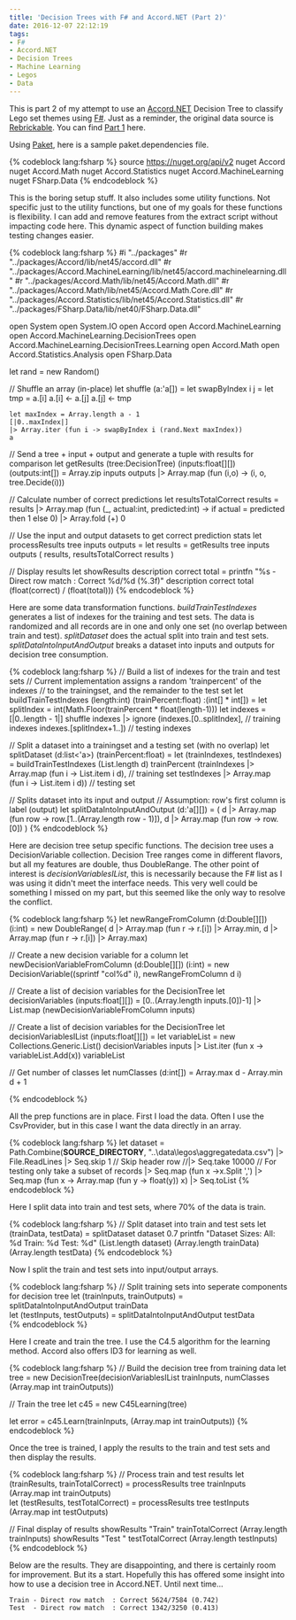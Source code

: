 ```yaml
---
title: 'Decision Trees with F# and Accord.NET (Part 2)'
date: 2016-12-07 22:12:19
tags:
- F#
- Accord.NET
- Decision Trees
- Machine Learning
- Legos
- Data
---
```


This is part 2 of my attempt to use an [Accord.NET](http://accord-framework.net/) Decision Tree to classify Lego set themes using [F#](http://fsharp.org/).  Just as a reminder, the original data source is [Rebrickable](http://rebrickable.com/downloads).  You can find [Part 1](/2016/12/05/Decision-Trees-with-F-and-Accord-NET-Part-1) here.

Using [Paket](https://github.com/fsprojects/Paket), here is a sample paket.dependencies file.


{% codeblock lang:fsharp %}
source https://nuget.org/api/v2
nuget Accord
nuget Accord.Math
nuget Accord.Statistics
nuget Accord.MachineLearning
nuget FSharp.Data
{% endcodeblock %}

This is the boring setup stuff.  It also includes some utility functions.  Not specific just to the utility functions, but one of my goals for these functions is flexibility.  I can add and remove features from the extract script without impacting code here.  This dynamic aspect of function building makes testing changes easier.

{% codeblock lang:fsharp %}
#i "../packages"
#r "../packages/Accord/lib/net45/accord.dll"
#r "../packages/Accord.MachineLearning/lib/net45/accord.machinelearning.dll"
#r "../packages/Accord.Math/lib/net45/Accord.Math.dll"
#r "../packages/Accord.Math/lib/net45/Accord.Math.Core.dll"
#r "../packages/Accord.Statistics/lib/net45/Accord.Statistics.dll"
#r "../packages/FSharp.Data/lib/net40/FSharp.Data.dll"

open System
open System.IO
open Accord
open Accord.MachineLearning
open Accord.MachineLearning.DecisionTrees
open Accord.MachineLearning.DecisionTrees.Learning
open Accord.Math
open Accord.Statistics.Analysis
open FSharp.Data

let rand = new Random()

// Shuffle an array (in-place)
let shuffle (a:'a[]) =
    let swapByIndex i j =
        let tmp = a.[i]
        a.[i] <- a.[j]
        a.[j] <- tmp
    
    let maxIndex = Array.length a - 1
    [|0..maxIndex|] 
    |> Array.iter (fun i -> swapByIndex i (rand.Next maxIndex))
    a

// Send a tree + input + output and generate a tuple with results for comparison
let getResults (tree:DecisionTree) (inputs:float[][]) (outputs:int[]) =
    Array.zip inputs outputs
    |> Array.map (fun (i,o) -> (i, o, tree.Decide(i)))


// Calculate number of correct predictions
let resultsTotalCorrect results = 
    results
    |> Array.map (fun (_, actual:int, predicted:int) -> 
        if actual = predicted then 1 else 0)
    |> Array.fold (+) 0


// Use the input and output datasets to get correct prediction stats
let processResults tree inputs outputs = 
    let results = getResults tree inputs outputs
    (
        results, 
        resultsTotalCorrect results
    )

// Display results
let showResults description correct total =
    printfn "%s - Direct row match  : Correct %d/%d (%.3f)" description correct total (float(correct) / (float(total)))
{% endcodeblock %}

Here are some data transformation functions. *buildTrainTestIndexes* generates a list of indexes for the training and test sets.  The data is randomized and all records are in one and only one set (no overlap between train and test).  *splitDataset* does the actual split into train and test sets.  *splitDataIntoInputAndOutput* breaks a dataset into inputs and outputs for decision tree consumption.

{% codeblock lang:fsharp %}
// Build a list of indexes for the train and test sets
// Current implementation assigns a random 'trainpercent' of the indexes
// to the trainingset, and the remainder to the test set
let buildTrainTestIndexes (length:int) (trainPercent:float) :(int[] * int[]) = 
    let splitIndex = int(Math.Floor(trainPercent * float(length-1)))
    let indexes = [|0..length - 1|]
    shuffle indexes |> ignore
    (indexes.[0..splitIndex],  // training indexes
     indexes.[splitIndex+1..])  // testing indexes


// Split a dataset into a trainingset and a testing set (with no overlap)
let splitDataset (d:list<'a>) (trainPercent:float) =
    let (trainIndexes, testIndexes) = buildTrainTestIndexes (List.length d) trainPercent
    (trainIndexes |> Array.map (fun i -> List.item i d),  // training set
     testIndexes  |> Array.map (fun i -> List.item i d))  // testing set


// Splits dataset into its input and output 
// Assumption: row's first column is label (output)
let splitDataIntoInputAndOutput (d:'a[][]) = 
    (
        d
        |> Array.map (fun row -> row.[1..(Array.length row - 1)]),
        d
        |> Array.map (fun row -> row.[0])
    )
{% endcodeblock %}

Here are decision tree setup specific functions.  The decision tree uses a DecisionVariable collection. Decision Tree ranges come in different flavors, but all my features are double, thus DoubleRange.  The other point of interest is *decisionVariablesIList*, this is necessarily because the F# list as I was using it didn't meet the interface needs.  This very well could be something I missed on my part, but this seemed like the only way to resolve the conflict.

{% codeblock lang:fsharp %}
let newRangeFromColumn (d:Double[][]) (i:int) = 
    new DoubleRange(
        d |> Array.map (fun r -> r.[i]) |> Array.min,
        d |> Array.map (fun r -> r.[i]) |> Array.max)

// Create a new decision variable for a column
let newDecisionVariableFromColumn (d:Double[][]) (i:int) =
    new DecisionVariable((sprintf "col%d" i), newRangeFromColumn d i)

// Create a list of decision variables for the DecisionTree
let decisionVariables (inputs:float[][]) = 
    [0..(Array.length inputs.[0])-1] 
    |> List.map (newDecisionVariableFromColumn inputs)

// Create a list of decision variables for the DecisionTree
let decisionVariablesIList (inputs:float[][]) = 
    let variableList = new Collections.Generic.List<DecisionVariable>()
    decisionVariables inputs |> List.iter (fun x -> variableList.Add(x))
    variableList

// Get number of classes 
let numClasses (d:int[]) = Array.max d - Array.min d + 1

{% endcodeblock %}

All the prep functions are in place.  First I load the data.  Often I use the CsvProvider, but in this case I want the data directly in an array.

{% codeblock lang:fsharp %}
let dataset = 
    Path.Combine(__SOURCE_DIRECTORY__, "..\\data\\legos\\aggregatedata.csv")
    |> File.ReadLines
    |> Seq.skip 1 // Skip header row
    //|> Seq.take 10000 // For testing only take a subset of records
    |> Seq.map (fun x ->x.Split ',')
    |> Seq.map (fun x -> Array.map (fun y -> float(y)) x)
    |> Seq.toList
{% endcodeblock %}

Here I split data into train and test sets, where 70% of the data is train.

{% codeblock lang:fsharp %}
// Split dataset into train and test sets 
let (trainData, testData) = splitDataset dataset 0.7
printfn "Dataset Sizes: All: %d Train: %d Test: %d" (List.length dataset) (Array.length trainData) (Array.length testData)
{% endcodeblock %}

Now I split the train and test sets into input/output arrays.

{% codeblock lang:fsharp %}
// Split training sets into seperate components for decision tree
let (trainInputs, trainOutputs) = splitDataIntoInputAndOutput trainData    
let (testInputs, testOutputs) = splitDataIntoInputAndOutput testData    
{% endcodeblock %}

Here I create and train the tree.  I use the C4.5 algorithm for the learning method.  Accord also offers ID3 for learning as well.

{% codeblock lang:fsharp %}
// Build the decision tree from training data
let tree = new DecisionTree(decisionVariablesIList trainInputs, numClasses (Array.map int trainOutputs))

// Train the tree
let c45 = new C45Learning(tree)

let error = c45.Learn(trainInputs, (Array.map int trainOutputs))
{% endcodeblock %}

Once the tree is trained, I apply the results to the train and test sets and then display the results.

{% codeblock lang:fsharp %}
// Process train and test results
let (trainResults, trainTotalCorrect) = processResults tree trainInputs (Array.map int trainOutputs)    
let (testResults, testTotalCorrect) = processResults tree testInputs (Array.map int testOutputs)

// Final display of results
showResults "Train" trainTotalCorrect (Array.length trainInputs)
showResults "Test " testTotalCorrect (Array.length testInputs)
{% endcodeblock %}

Below are the results.  They are disappointing, and there is certainly room for improvement.  But its a start. Hopefully this has offered some insight into how to use a decision tree in Accord.NET.  Until next time...

```
Train - Direct row match  : Correct 5624/7584 (0.742)
Test  - Direct row match  : Correct 1342/3250 (0.413)
```

